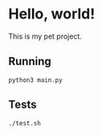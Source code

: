 # Hello, world!

This is my pet project.


## Running

```
python3 main.py
```


## Tests

```
./test.sh
```
